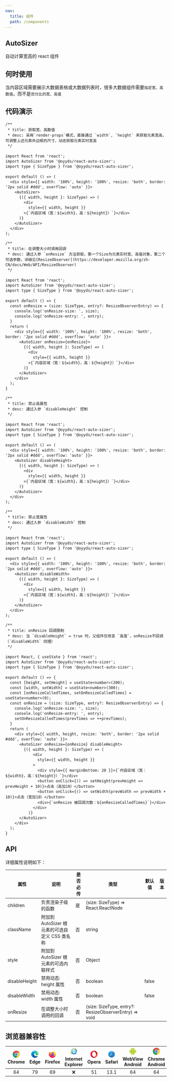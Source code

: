 ```yaml
---
nav:
  title: 组件
  path: /components
---
```


## AutoSizer

自动计算宽高的 react 组件

## 何时使用

当内容区域需要展示大数据表格或大数据列表时，很多大数据组件需要`指定宽、高数值`，而不是`百分比的宽、高值`

## 代码演示

```tsx
/**
 * title: 获取宽、高数值
 * desc: 采用`render-props`模式，直接通过 `width`, `height` 来获取元素宽高，可调整上述元素外边框的尺寸，动态获取元素实时宽高
 */

import React from 'react';
import AutoSizer from '@oyyds/react-auto-sizer';
import type { SizeType } from '@oyyds/react-auto-sizer';

export default () => (
  <div style={{ width: '100%', height: '100%', resize: 'both', border: '2px solid #ddd', overflow: 'auto' }}>
    <AutoSizer>
      {({ width, height }: SizeType) => (
        <div
          style={{ width, height }}
        >{`内容区域（宽：${width}，高：${height}）`}</div>
      )}
    </AutoSizer>
  </div>
);
```

```tsx
/**
 * title: 在调整大小时调用回调
 * desc: 通过入参 `onResize` 方法获取，第一个Size为元素实时宽、高值对象，第二个可选参数，详细见[ResizeObserver](https://developer.mozilla.org/zh-CN/docs/Web/API/ResizeObserver)
 */

import React from 'react';
import AutoSizer from '@oyyds/react-auto-sizer';
import type { SizeType } from '@oyyds/react-auto-sizer';

export default () => {
  const onResize = (size: SizeType, entry?: ResizeObserverEntry) => {
    console.log('onResize-size: ', size);
    console.log('onResize-entry: ', entry);
  }
  return (
    <div style={{ width: '100%', height: '100%', resize: 'both', border: '2px solid #ddd', overflow: 'auto' }}>
      <AutoSizer onResize={onResize}>
        {({ width, height }: SizeType) => (
          <div
            style={{ width, height }}
          >{`内容区域（宽：${width}，高：${height}）`}</div>
        )}
      </AutoSizer>
    </div>
  );
}
```

```tsx
/**
 * title: 禁止高属性
 * desc: 通过入参 `disableHeight` 控制
 */

import React from 'react';
import AutoSizer from '@oyyds/react-auto-sizer';
import type { SizeType } from '@oyyds/react-auto-sizer';

export default () => (
  <div style={{ width: '100%', height: '100%', resize: 'both', border: '2px solid #ddd', overflow: 'auto' }}>
    <AutoSizer disableHeight>
      {({ width, height }: SizeType) => (
        <div
          style={{ width, height }}
        >{`内容区域（宽：${width}，高：${height}）`}</div>
      )}
    </AutoSizer>
  </div>
);
```

```tsx
/**
 * title: 禁止宽属性
 * desc: 通过入参 `disableWidth` 控制
 */

import React from 'react';
import AutoSizer from '@oyyds/react-auto-sizer';
import type { SizeType } from '@oyyds/react-auto-sizer';

export default () => (
  <div style={{ width: '100%', height: '100%', resize: 'both', border: '2px solid #ddd', overflow: 'auto' }}>
    <AutoSizer disableWidth>
      {({ width, height }: SizeType) => (
        <div
          style={{ width, height }}
        >{`内容区域（宽：${width}，高：${height}）`}</div>
      )}
    </AutoSizer>
  </div>
);
```

```tsx
/**
 * title: onResize 回调限制
 * desc: 当 `disableHeight` = true 时，父组件仅改变 `高度`，onResize不回调（`disableWidth` 同理）
 */

import React, { useState } from 'react';
import AutoSizer from '@oyyds/react-auto-sizer';
import type { SizeType } from '@oyyds/react-auto-sizer';

export default () => {
  const [height, setHeight] = useState<number>(200);
  const [width, setWidth] = useState<number>(300);
  const [onResizeCalledTimes, setOnResizeCalledTimes] = useState<number>(0);
  const onResize = (size: SizeType, entry?: ResizeObserverEntry) => {
    console.log('onResize-size: ', size);
    console.log('onResize-entry: ', entry);
    setOnResizeCalledTimes(prevTimes => ++prevTimes);
  }
  return (
    <div style={{ width, height, resize: 'both', border: '2px solid #ddd', overflow: 'auto' }}>
      <AutoSizer onResize={onResize} disableHeight>
        {({ width, height }: SizeType) => (
            <div
              style={{ width, height }}
            >
              <div style={{ marginBottom: 20 }}>{`内容区域（宽：${width}，高：${height}）`}</div>
              <button onClick={() => setHeight(prevHeight => prevHeight + 10)}>点击（高加10）</button>
              <button onClick={() => setWidth(prevWidth => prevWidth + 10)}>点击（宽加10）</button>
              <div>{`onResize 被回调次数：${onResizeCalledTimes}`}</div>
            </div>
          )}
      </AutoSizer>
    </div>
  );
}
```

## API

详细属性说明如下：

| 属性 | 说明 | 是否必传 | 类型 | 默认值 | 版本 |
| --- | --- | --- | --- | --- | --- |
| children | 负责渲染子级的函数 | 是 | (size: SizeType) => React.ReactNode |  |  |
| className | 附加到 AutoSizer 根元素的可选自定义 CSS 类名称 | 否 | string |  |  |
| style | 附加到 AutoSizer 根元素的可选内联样式 | 否 | Object |  |  |
| disableHeight | 禁用动态: height 属性 | 否 | boolean | false |  |
| disableWidth | 禁用动态: width 属性 | 否 | boolean | false |  |
| onResize | 在调整大小时调用的回调 | 否 | (size: SizeType, entry?: ResizeObserverEntry) => void |  |  |

## 浏览器兼容性

| <img src="https://raw.githubusercontent.com/niexq/picbed/main/picgo/chrome-logo.png" alt="Chrome" width="24px" height="24px" /><br/>Chrome | <img src="https://raw.githubusercontent.com/niexq/picbed/main/picgo/edge-logo.png" alt="IE / Edge" width="24px" height="24px" /><br/> Edge | <img src="https://raw.githubusercontent.com/niexq/picbed/main/picgo/firefox-logo.png" alt="Firefox" width="24px" height="24px" /><br/>Firefox | <img src="https://raw.githubusercontent.com/niexq/picbed/main/picgo/ie-logo.png" alt="Safari" width="24px" height="24px" /><br/>Internet Explorer | <img src="https://raw.githubusercontent.com/niexq/picbed/main/picgo/opera-logo.png" alt="Opera" width="24px" height="24px" /><br/>Opera | <img src="https://raw.githubusercontent.com/niexq/picbed/main/picgo/safari-logo.png" alt="Safari" width="24px" height="24px" /><br/>Safari | <img src="https://raw.githubusercontent.com/niexq/picbed/main/picgo/android-logo.png" alt="Safari" width="24px" height="24px" /><br/>WebView Android | <img src="https://raw.githubusercontent.com/niexq/picbed/main/picgo/chrome-logo.png" alt="Chrome" width="24px" height="24px" /><br/>Chrome Android | <img src="https://raw.githubusercontent.com/niexq/picbed/main/picgo/firefox-logo.png" alt="Firefox" width="24px" height="24px" /><br/>Firefox Android | <img src="https://raw.githubusercontent.com/niexq/picbed/main/picgo/opera-logo.png" alt="Opera" width="24px" height="24px" /><br/>Opera Android | <img src="https://raw.githubusercontent.com/niexq/picbed/main/picgo/safari-logo.png" alt="Safari" width="24px" height="24px" /><br/>Safari iOS | <img src="https://raw.githubusercontent.com/niexq/picbed/main/picgo/samsung-logo.png" alt="Samsung" width="24px" height="24px" /><br/>Samsung Internet |
| :-: | :-: | :-: | :-: | :-: | :-: | :-: | :-: | :-: | :-: | :-: | :-: |
| 64 | 79 | 69 | ❌ | 51 | 13.1 | 64 | 64 | 79 | 47 | 13.4 | 9.0 |
